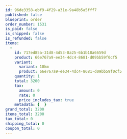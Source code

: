 ```yaml
---
id: 96de3358-ebf9-4f29-a31e-9a48b5a5fff7
published: false
blueprint: order
order_number: 1531
is_paid: false
is_shipped: false
is_refunded: false
items:
  -
    id: 717ed85a-31d8-4d53-8a25-6b1b18a6659d
    product: 66e767a9-ee34-4dc4-8681-d09bb59f0cf5
    variant:
      variant: 10km
      product: 66e767a9-ee34-4dc4-8681-d09bb59f0cf5
    quantity: 1
    total: 3200
    tax:
      amount: 0
      rate: 0
      price_includes_tax: true
    metadata: {  }
grand_total: 3200
items_total: 3200
tax_total: 0
shipping_total: 0
coupon_total: 0
---
```

